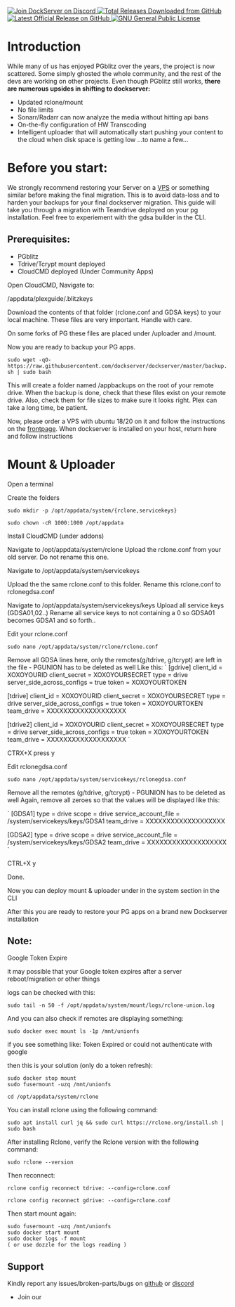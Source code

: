 <p align="left">
    <a href="https://discord.gg/FYSvu83caM">
        <img src="https://discord.com/api/guilds/830478558995415100/widget.png?label=Discord%20Server&logo=discord" alt="Join DockServer on Discord">
    </a>
        <a href="https://github.com/dockserver/dockserver/releases">
        <img src="https://img.shields.io/github/downloads/dockserver/dockserver/total?label=Total%20Downloads&logo=github" alt="Total Releases Downloaded from GitHub">
    </a>
    <a href="https://github.com/dockserver/dockserver/releases/latest">
        <img src="https://img.shields.io/github/v/release/dockserver/dockserver?include_prereleases&label=Latest%20Release&logo=github" alt="Latest Official Release on GitHub">
    </a>
    <a href="https://github.com/dockserver/dockserver/blob/master/LICENSE">
        <img src="https://img.shields.io/github/license/dockserver/dockserver?label=License&logo=gnu" alt="GNU General Public License">
    </a>
</p>

# Introduction

While many of us has enjoyed PGblitz over the years, the project is now scattered. Some simply ghosted the whole community, and the rest of the devs are working on other projects.
Even though PGblitz still works, **there are numerous upsides in shifting to dockserver:**

- Updated rclone/mount
- No file limits
- Sonarr/Radarr can now analyze the media without hitting api bans
- On-the-fly configuration of HW Transcoding
- Intelligent uploader that will automatically start pushing your content to the cloud when disk space is getting low
  ...to name a few...

# Before you start:

We strongly recommend restoring your Server on a [VPS](https://www.hetzner.com/cloud "VPS") or something similar before making the final migration. This is to avoid data-loss and to harden your backups for your final dockserver migration. This guide will take you through a migration with Teamdrive deployed on your pg installation. Feel free to experiement with the gdsa builder in the CLI.

## Prerequisites:

- PGblitz
- Tdrive/Tcrypt mount deployed
- CloudCMD deployed (Under Community Apps)

Open CloudCMD, Navigate to:

/appdata/plexguide/.blitzkeys

Download the contents of that folder (rclone.conf and GDSA keys) to your local machine. These files are very important. Handle with care.

On some forks of PG these files are placed under /uploader and /mount.

Now you are ready to backup your PG apps.

`sudo wget -qO- https://raw.githubusercontent.com/dockserver/dockserver/master/backup.sh | sudo bash`

This will create a folder named /appbackups on the root of your remote drive. When the backup is done, check that these files exist on your remote drive. Also, check them for file sizes to make sure it looks right. Plex can take a long time, be patient.

Now, please order a VPS with ubuntu 18/20 on it and follow the instructions on the [frontpage](http://dockserver.io "frontpage"). When dockserver is installed on your host, return here and follow instructions

# Mount & Uploader

Open a terminal

Create the folders

`sudo mkdir -p /opt/appdata/system/{rclone,servicekeys}`

`sudo chown -cR 1000:1000 /opt/appdata`

Install CloudCMD (under addons)

Navigate to
/opt/appdata/system/rclone
Upload the rclone.conf from your old server.
Do not rename this one.

Navigate to
/opt/appdata/system/servicekeys

Upload the the same rclone.conf to this folder.
Rename this rclone.conf to rclonegdsa.conf

Navigate to
/opt/appdata/system/servicekeys/keys
Upload all service keys (GDSA01,02..)
Rename all service keys to not containing a 0 so GDSA01 becomes GDSA1 and so forth..


Edit your rclone.conf

`sudo nano /opt/appdata/system/rclone/rclone.conf`

Remove all GDSA lines here, only the remotes(g/tdrive, g/tcrypt) are left in the file - PGUNION has to be deleted as well
Like this:
`
[gdrive]
client_id = XOXOYOURID
client_secret = XOXOYOURSECRET
type = drive
server_side_across_configs = true
token = XOXOYOURTOKEN

[tdrive]
client_id = XOXOYOURID
client_secret = XOXOYOURSECRET
type = drive
server_side_across_configs = true
token = XOXOYOURTOKEN
team_drive = XXXXXXXXXXXXXXXXXXX

[tdrive2]
client_id = XOXOYOURID
client_secret = XOXOYOURSECRET
type = drive
server_side_across_configs = true
token = XOXOYOURTOKEN
team_drive = XXXXXXXXXXXXXXXXXXX
`

CTRX+X press y

Edit rclonegdsa.conf

`sudo nano /opt/appdata/system/servicekeys/rclonegdsa.conf`

Remove all the remotes (g/tdrive, g/tcrypt) - PGUNION has to be deleted as well
Again, remove all zeroes so that the values will be displayed like this:

`
[GDSA1]
type = drive
scope = drive
service_account_file = /system/servicekeys/keys/GDSA1
team_drive = XXXXXXXXXXXXXXXXXXX

[GDSA2]
type = drive
scope = drive
service_account_file = /system/servicekeys/keys/GDSA2
team_drive = XXXXXXXXXXXXXXXXXXX
`

CTRL+X y

Done.

Now you can deploy mount & uploader under in the system section in the CLI

After this you are ready to restore your PG apps on a brand new Dockserver installation

## Note:
Google Token Expire

it may possible that your Google token expires after a server reboot/migration or other things

logs can be checked with this:
```
sudo tail -n 50 -f /opt/appdata/system/mount/logs/rclone-union.log
```
And you can also check if remotes are displaying something:
```
sudo docker exec mount ls -1p /mnt/unionfs
```
if you see something like: 
Token Expired or could not authenticate with google

then this is your solution (only do a token refresh):
```
sudo docker stop mount
sudo fusermount -uzq /mnt/unionfs 
```
```
cd /opt/appdata/system/rclone
```
You can install rclone using the following command:
```
sudo apt install curl jq && sudo curl https://rclone.org/install.sh | sudo bash
```
After installing Rclone, verify the Rclone version with the following command:
```
sudo rclone --version
```
Then reconnect:
```
rclone config reconnect tdrive: --config=rclone.conf

rclone config reconnect gdrive: --config=rclone.conf
```
Then start mount again:
```
sudo fusermount -uzq /mnt/unionfs
sudo docker start mount
sudo docker logs -f mount
( or use dozzle for the logs reading )
```


## Support

Kindly report any issues/broken-parts/bugs on [github](https://github.com/dockserver/dockserver/issues) or [discord](https://discord.gg/A7h7bKBCVa)

- Join our <a href="https://discord.gg/FYSvu83caM">
